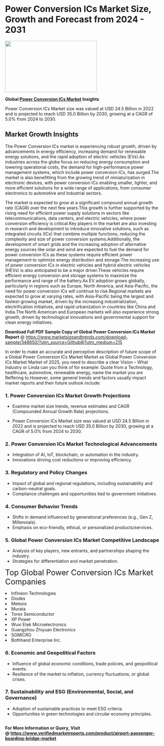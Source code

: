 <H1>Power Conversion ICs Market Size, Growth and Forecast from 2024 - 2031</H1><img class="aligncenter size-medium wp-image-584254" src="https://thirdeyenews.in/wp-content/uploads/2024/09/Global-Market-Research-300x168.jpeg" alt="" width="300" height="168" /><p><strong>Global&nbsp;<a href="https://www.marketsizeandtrends.com/download-sample/348650/?utm_source=Github8j?utm_medium=215">Power Conversion ICs Market</a> Insights</strong></p><p>Power Conversion ICs Market size was valued at USD 24.5 Billion in 2022 and is projected to reach USD 35.0 Billion by 2030, growing at a CAGR of 5.0% from 2024 to 2030.</p><p><h2>Market Growth Insights</h2> <p>The Power Conversion ICs market is experiencing robust growth, driven by advancements in energy efficiency, increasing demand for renewable energy solutions, and the rapid adoption of electric vehicles (EVs).As industries across the globe focus on reducing energy consumption and lowering operational costs, the demand for high-performance power management systems, which include power conversion ICs, has surged.The market is also benefitting from the growing trend of miniaturization in electronic devices, with power conversion ICs enabling smaller, lighter, and more efficient solutions for a wide range of applications, from consumer electronics to automotive and industrial sectors.</p> <p>The market is expected to grow at a significant compound annual growth rate (CAGR) over the next few years.This growth is further supported by the rising need for efficient power supply solutions in sectors like telecommunications, data centers, and electric vehicles, where power conversion efficiency is critical.Key players in the market are also investing in research and development to introduce innovative solutions, such as integrated circuits (ICs) that combine multiple functions, reducing the complexity and size of power conversion systems.Additionally, the development of smart grids and the increasing adoption of alternative energy sources like solar and wind are expected to fuel the demand for power conversion ICs as these systems require efficient power management to optimize energy distribution and storage.The increasing use of power conversion ICs in electric vehicles and hybrid electric vehicles (HEVs) is also anticipated to be a major driver.These vehicles require efficient energy conversion and storage systems to maximize the performance and range of the battery.As EV adoption grows globally, particularly in regions such as Europe, North America, and Asia-Pacific, the need for power conversion ICs will continue to rise.Regional markets are expected to grow at varying rates, with Asia-Pacific being the largest and fastest-growing market, driven by the increasing industrialization, electrification initiatives, and rapid urbanization in countries like China and India.The North American and European markets will also experience strong growth, driven by technological innovations and governmental support for clean energy initiatives.<p><span class=""><strong>Download Full PDF Sample Copy of Global Power Conversion ICs Market Report</strong> @ <a href="https://www.marketsizeandtrends.com/download-sample/348650/?utm_source=Github8j?utm_medium=215" target="_blank">https://www.marketsizeandtrends.com/download-sample/348650/?utm_source=Github8j?utm_medium=215</a></span></p><p>In order to make an accurate and perceptive description of future scope of a Global&nbsp;Power Conversion ICs Market Market as Global&nbsp;Power Conversion ICs Market Market of 2025, you need to describe a clear Vision &ndash; What Industry or Linda can you think of for example: Quote from a Technology, healthcare, automotive, renewable energy, name the market you are Reffering to.However, some general trends and factors usually impact market reports and their future outlook include:</p><h3>1.&nbsp;<strong>Power Conversion ICs Market Growth Projections</strong></h3><ul><li>Examine market size trends, revenue estimates and CAGR (Compounded Annual Growth Rate) projections.</li><li><p>Power Conversion ICs Market size was valued at USD 24.5 Billion in 2022 and is projected to reach USD 35.0 Billion by 2030, growing at a CAGR of 5.0% from 2024 to 2030.</p></li></ul><h3>2.&nbsp;<strong>Power Conversion ICs Market Technological Advancements</strong></h3><ul><li>Integration of AI, IoT, blockchain, or automation in the industry.</li><li>Innovations driving cost reductions or improving efficiency.</li></ul><h3>3.&nbsp;<strong>Regulatory and Policy Changes</strong></h3><ul><li>Impact of global and regional regulations, including sustainability and carbon-neutral goals.</li><li>Compliance challenges and opportunities tied to government initiatives.</li></ul><h3>4.&nbsp;<strong>Consumer Behavior Trends</strong></h3><ul><li>Shifts in demand influenced by generational preferences (e.g., Gen Z, Millennials).</li><li>Emphasis on eco-friendly, ethical, or personalized products/services.</li></ul><h3>5.&nbsp;<strong>Global Power Conversion ICs Market Competitive Landscape</strong></h3><ul><li>Analysis of key players, new entrants, and partnerships shaping the industry.</li><li>Strategies for differentiation and market penetration.</li></ul><p data-pm-slice="1 1 []"><span style="color: inherit; font-family: inherit; font-size: 25px;">Top Global Power Conversion ICs Market Companies</span></p><div class="" data-test-id=""><p><li>Infineon Technologies</li><li> Diodes</li><li> Melexis</li><li> Murata</li><li> Torex Semiconductor</li><li> XP Power</li><li> Wuxi Etek Microelectronics</li><li> Guangzhou Zhiyuan Electronics</li><li> SGMICRO</li><li> Bothhand Enterprise Inc.</li></p></div><h3>6.&nbsp;<strong>Economic and Geopolitical Factors</strong></h3><ul><li>Influence of global economic conditions, trade policies, and geopolitical events.</li><li>Resilience of the market to inflation, currency fluctuations, or global crises.</li></ul><h3>7.&nbsp;<strong>Sustainability and ESG (Environmental, Social, and Governance)</strong></h3><ul><li>Adoption of sustainable practices to meet ESG criteria.</li><li>Opportunities in green technologies and circular economy principles.</li></ul><h2><strong style="font-size: 14px;">For More Information or Query, Visit @&nbsp;</strong><a style="background-color: #ffffff; font-size: 14px;" href="https://www.marketsizeandtrends.com/report/power-conversion-ics-market/" target="_blank">https://www.verifiedmarketreports.com/product/airport-passenger-boarding-bridge-market</a></h2>